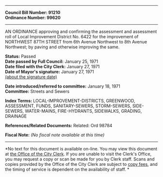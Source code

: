 * * * * *  
  
**Council Bill Number: [](#h0)[](#h2)91210**   
**Ordinance Number: 99620**  
  
* * * * *  
  
AN ORDINANCE approving and confirming the assessment and assessment roll of Local Improvement District No. 6422 for the improvement of NORTHWEST 87TH STREET from 6th Avenue Northwest to 8th Avenue Northwest; by paving and otherwise improving the same.  
  
**Status:** Passed   
**Date passed by Full Council:** January 25, 1971   
**Date filed with the City Clerk:** January 27, 1971   
**Date of Mayor's signature:** January 27, 1971   
[(about the signature date)](/~public/approvaldate.htm)   
  
  
**Date introduced/referred to committee:** January 18, 1971   
**Committee:** Streets and Sewers   
  
**Index Terms:** LOCAL-IMPROVEMENT-DISTRICTS, GREENWOOD, ASSESSMENT, FUNDS, SANITARY-SEWERS, STORM-SEWERS, SIDE-SEWERS, WATER-MAINS, FIRE-HYDRANTS, SIDEWALKS, GRADING, DRAINAGE  
  
**References/Related Documents:** Related: Ord 98784  
  
**Fiscal Note:** *(No fiscal note available at this time)*  
  
* * * * *  
  
*No text for this document is available on-line. You may view this document at [the Office of the City Clerk](http://www.seattle.gov/leg/clerk/contactUs.htm). If you are unable to visit the Clerk's Office, you may request a copy or scan be made for you by Clerk staff. Scans and copies provided by the Office of the City Clerk are subject to [copy fees](http://clerk.seattle.gov/~public/clerkfees.htm), and the timing of service is dependent on the availability of staff. *  
  
  
